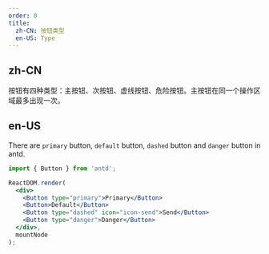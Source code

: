 ```yaml
---
order: 0
title:
  zh-CN: 按钮类型
  en-US: Type
---
```


## zh-CN

按钮有四种类型：主按钮、次按钮、虚线按钮、危险按钮。主按钮在同一个操作区域最多出现一次。

## en-US

There are `primary` button, `default` button, `dashed` button and `danger` button in antd.

````jsx
import { Button } from 'antd';

ReactDOM.render(
  <div>
    <Button type="primary">Primary</Button>
    <Button>Default</Button>
    <Button type="dashed" icon="icon-send">Send</Button>
    <Button type="danger">Danger</Button>
  </div>,
  mountNode
);
````
